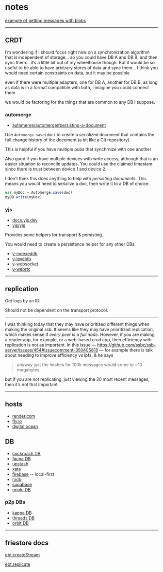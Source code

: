 # notes

[example of getting messages with blobs](https://github.com/ssb-ngi-pointer/ssb-db2/issues/301)

--------------------------------------

## CRDT
I’m wondering if I should focus right now on a synchronization algorithm that is independent of storage... so you could have DB A and DB B, and then sync them… it’s a little bit out of my wheelhouse though. But it would be so useful to be able to have arbitrary stores of data and sync them… I think you would need certain constraints on data, but it may be possible

even if there were multiple adapters, one for DB A, another for DB B, as long as data is in a format compatible with both, i imagine you could connect them

we would be factoring for the things that are common to any DB I suppose.

### automerge

* [automerge/automerge#persisting-a-document](https://github.com/automerge/automerge#persisting-a-document)

Use `Automerge.save(doc)` to create a serialized document that contains the full change history of the document (a bit like a Git repository)

This is helpful if you have multiple pubs that synchrnize with one another

Also good if you have multiple devices with write access, although that is an easier situation to reconcile updates. You could use the claimed timestam since there is trust between device 1 and device 2.

I don't think this does anything to help with *persisting documents*. This means you would need to serialize a doc, then write it to a DB of choice.

```js
var myDoc = Automerge.save(doc)
myDB.write(myDoc)
```

### yjs
* [docs.yjs.dev](https://docs.yjs.dev/)
* [yjs/yjs](https://github.com/yjs/yjs)

Provides some helpers for transport & persisting.

You would need to create a persistence helper for any other DBs.

* [y-indexeddb](https://github.com/yjs/y-indexeddb)
* [y-leveldb](https://github.com/yjs/y-leveldb)
* [y-websocket](https://github.com/yjs/y-websocket)
* [y-webrtc](https://github.com/yjs/y-webrtc)

----------------------------------------------------------

## replication

Get logs by an ID.

Should not be dependent on the transport protocol.

----------------------------------------------

I was thinking today that they may have prioritized different things when making the original ssb. It seems like they may have prioritized replication, which makes sense if *every peer is a full node*. However, if you are making a reader app, for example, or a web-based crud app, then efficiency with replication is not as important. In this issue — https://github.com/ssbc/ssb-server/issues/454#issuecomment-350405818 — for example there is talk about needing to improve efficiency vs ipfs, & he says

> anyway just the hashes for 100k messages would come to ~10 megabytes

but if you are not replicating, just viewing the 20 most recent messages, then it’s not that important


-----------------------------------------------


## hosts

* [render.com](https://render.com/)
* [fly.io](https://fly.io/)
* [digital ocean](https://www.digitalocean.com/)

## DB
* [cockroach DB](https://www.cockroachlabs.com/)
* [fauna DB](https://fauna.com/)
* [upstash](https://upstash.com/)
* [xata](https://www.xata.io/)
* [firebase](https://firebase.google.com/) -- local-first
* [rxdb](https://github.com/pubkey/rxdb)
* [supabase](https://supabase.com/)
* [oriole DB](https://github.com/orioledb/orioledb)

### p2p DBs
* [kappa DB](https://github.com/kappa-db/kappa-core)
* [threads DB](https://docs.textile.io/threads/)
* [orbit DB](https://orbitdb.org/)


---------------------------------------------------------------


## friestore docs

[ebt.createStream](https://github.com/ssbc/epidemic-broadcast-trees#ebtcreatestreamid-version-isclient--pushstream)

[ebt.replicate](https://github.com/ssbc/ssb-ebt#internal-ssbebtreplicateopts-duplex-muxrpc-api)
